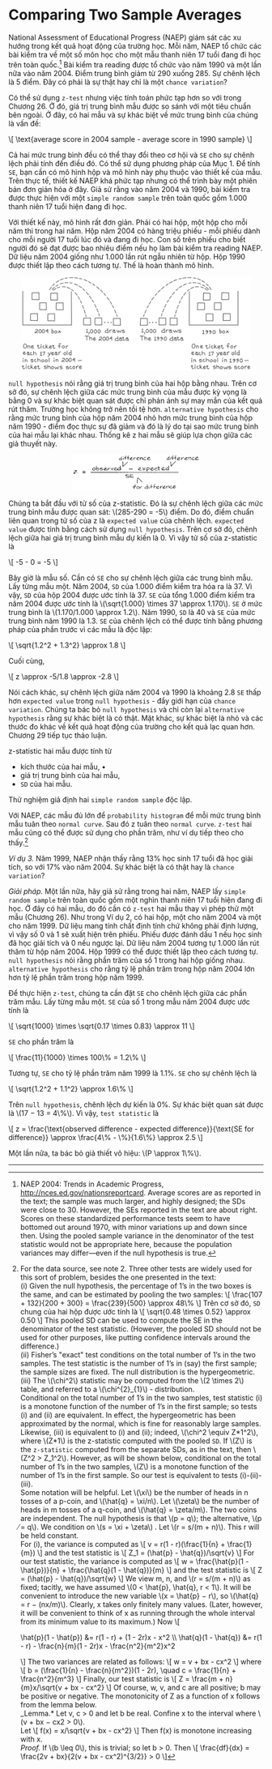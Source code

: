 # Comparing Two Sample Averages

National Assessment of Educational Progress (NAEP) giám sát các xu hướng trong kết quả hoạt động của trường học. Mỗi năm, NAEP tổ chức các bài kiểm tra về một số môn học cho một mẫu thanh niên 17 tuổi đang đi học trên toàn quốc.[^2] Bài kiểm tra reading được tổ chức vào năm 1990 và một lần nữa vào năm 2004. Điểm trung bình giảm từ 290 xuống 285. Sự chênh lệch là 5 điểm. Đây có phải là sự thật hay chỉ là một `chance variation`?

Có thể sử dụng `z-test` nhưng việc tính toán phức tạp hơn so với trong Chương 26. Ở đó, giá trị trung bình mẫu được so sánh với một tiêu chuẩn bên ngoài. Ở đây, có hai mẫu và sự khác biệt về mức trung bình của chúng là vấn đề:

\\[
\text{average score in 2004 sample - average score in 1990 sample}
\\]

Cả hai mức trung bình đều có thể thay đổi theo cơ hội và `SE` cho sự chênh lệch phải tính đến điều đó. Có thể sử dụng phương pháp của Mục 1.
Để tính `SE`, bạn cần có mô hình hộp và mô hình này phụ thuộc vào thiết kế của mẫu. Trên thực tế, thiết kế NAEP khá phức tạp nhưng có thể trình bày một phiên bản đơn giản hóa ở đây. Giả sử rằng vào năm 2004 và 1990, bài kiểm tra được thực hiện với một `simple random sample` trên toàn quốc gồm 1.000 thanh niên 17 tuổi hiện đang đi học.

Với thiết kế này, mô hình rất đơn giản. Phải có hai hộp, một hộp cho mỗi năm thi trong hai năm. Hộp năm 2004 có hàng triệu phiếu - mỗi phiếu dành cho mỗi người 17 tuổi lúc đó và đang đi học. Con số trên phiếu cho biết người đó sẽ đạt được bao nhiêu điểm nếu họ làm bài kiểm tra reading NAEP. Dữ liệu năm 2004 giống như 1.000 lần rút ngẫu nhiên từ hộp. Hộp 1990 được thiết lập theo cách tương tự. Thế là hoàn thành mô hình.

<center><img src="img5.png" width="90%" height="auto"></center>

`null hypothesis` nói rằng giá trị trung bình của hai hộp bằng nhau. Trên cơ sở đó, sự chênh lệch giữa các mức trung bình của mẫu được kỳ vọng là bằng 0 và sự khác biệt quan sát được chỉ phản ánh sự may mắn của kết quả rút thăm. Trường học không trở nên tồi tệ hơn. `alternative hypothesis` cho rằng mức trung bình của hộp năm 2004 nhỏ hơn mức trung bình của hộp năm 1990 - điểm đọc thực sự đã giảm và đó là lý do tại sao mức trung bình của hai mẫu lại khác nhau. Thống kê z hai mẫu sẽ giúp lựa chọn giữa các giả thuyết này.

<center><img src="img6.png" width="50%" height="auto"></center>

Chúng ta bắt đầu với tử số của z-statistic. Đó là sự chênh lệch giữa các mức trung bình mẫu được quan sát: \\(285-290 = -5\\) điểm. Do đó, điểm chuẩn liên quan trong tử số của z là `expected value` của chênh lệch. `expected value` được tính bằng cách sử dụng `null hypothesis`. Trên cơ sở đó, chênh lệch giữa hai giá trị trung bình mẫu dự kiến là 0. Vì vậy tử số của z-statistic là

\\[
-5 - 0 = -5
\\]

Bây giờ là mẫu số. Cần có `SE` cho sự chênh lệch giữa các trung bình mẫu. Lấy từng mẫu một. Năm 2004, `SD` của 1.000 điểm kiểm tra hóa ra là 37. Vì vậy, `SD` của hộp 2004 được ước tính là 37. `SE` của tổng 1.000 điểm kiểm tra năm 2004 được ước tính là \\(\sqrt{1.000} \times 37 \approx 1.170\\). `SE` ở mức trung bình là \\(1.170/1.000 \approx 1.2\\). Năm 1990, `SD` là 40 và `SE` của mức trung bình năm 1990 là 1.3. `SE` của chênh lệch có thể được tính bằng phương pháp của phần trước vì các mẫu là độc lập:

\\[
\sqrt{1.2^2 + 1.3^2} \approx 1.8
\\]

Cuối cùng,

\\[
z \approx -5/1.8 \approx -2.8
\\]

Nói cách khác, sự chênh lệch giữa năm 2004 và 1990 là khoảng 2.8 `SE` thấp hơn `expected value` trong `null hypothesis` - đẩy giới hạn của `chance variation`. Chúng ta bác bỏ `null hypothesis` và chỉ còn lại `alternative hypothesis` rằng sự khác biệt là có thật. Mặt khác, sự khác biệt là nhỏ và các thước đo khác về kết quả hoạt động của trường cho kết quả lạc quan hơn. Chương 29 tiếp tục thảo luận.

z-statistic hai mẫu được tính từ

- kích thước của hai mẫu, •
- giá trị trung bình của hai mẫu,
- `SD` của hai mẫu.

Thử nghiệm giả định hai `simple random sample` độc lập.

Với NAEP, các mẫu đủ lớn để `probability histogram` để mỗi mức trung bình mẫu tuân theo `normal curve`. Sau đó z tuân theo `normal curve`. `z-test` hai mẫu cũng có thể được sử dụng cho phần trăm, như ví dụ tiếp theo cho thấy.[^3]

_Ví dụ 3._ Năm 1999, NAEP nhận thấy rằng 13% học sinh 17 tuổi đã học giải tích, so với 17% vào năm 2004. Sự khác biệt là có thật hay là `chance variation`?

_Giải pháp._ Một lần nữa, hãy giả sử rằng trong hai năm, NAEP lấy `simple random sample` trên toàn quốc gồm một nghìn thanh niên 17 tuổi hiện đang đi học. Ở đây có hai mẫu, do đó cần có `z-test` hai mẫu thay vì phép thử một mẫu (Chương 26). Như trong Ví dụ 2, có hai hộp, một cho năm 2004 và một cho năm 1999. Dữ liệu mang tính chất định tính chứ không phải định lượng, vì vậy số 0 và 1 sẽ xuất hiện trên phiếu. Phiếu được đánh dấu 1 nếu học sinh đã học giải tích và 0 nếu ngược lại. Dữ liệu năm 2004 tương tự 1.000 lần rút thăm từ hộp năm 2004. Hộp 1999 có thể được thiết lập theo cách tương tự. `null hypothesis` nói rằng phần trăm của số 1 trong hai hộp giống nhau. `alternative hypothesis` cho rằng tỷ lệ phần trăm trong hộp năm 2004 lớn hơn tỷ lệ phần trăm trong hộp năm 1999.

Để thực hiện `z-test`, chúng ta cần đặt `SE` cho chênh lệch giữa các phần trăm mẫu. Lấy từng mẫu một. `SE` của số 1 trong mẫu năm 2004 được ước tính là

\\[
\sqrt{1000} \times \sqrt{0.17 \times 0.83} \approx 11
\\]

`SE` cho phần trăm là

\\[
\frac{11}{1000} \times 100\\% = 1.2\\%
\\]

Tương tự, `SE` cho tỷ lệ phần trăm năm 1999 là 1.1%. `SE` cho sự chênh lệch là

\\[
\sqrt{1.2^2 + 1.1^2} \approx 1.6\\%
\\]

Trên `null hypothesis`, chênh lệch dự kiến là 0%. Sự khác biệt quan sát được là \\(17 − 13 = 4\\%\\). Vì vậy, `test statistic` là

\\[
z = \frac{\text{observed difference - expected difference}}{\text{SE for difference}} \approx \frac{4\\% - \\%}{1.6\\%} \approx 2.5
\\]

Một lần nữa, ta bác bỏ giả thiết vô hiệu: \\(P \approx 1\\%\\).

---

[^2]: NAEP 2004: Trends in Academic Progress, http://nces.ed.gov/nationsreportcard. Average scores are as reported in the text; the sample was much larger, and highly designed; the SDs were close to 30. However, the SEs reported in the text are about right. Scores on these standardized performance tests seem to have bottomed out around 1970, with minor variations up and down since then. Using the pooled sample variance in the denominator of the test statistic would not be appropriate here, because the population variances may differ—even if the null hypothesis is true.

[^3]:For the data source, see note 2. Three other tests are widely used for this sort of problem, besides the one presented in the text:\
    (i) Given the null hypothesis, the percentage of 1’s in the two boxes is the same, and can be estimated by pooling the two samples:
    \\[
    \frac{107 + 132}{200 + 300} = \frac{239}{500} \approx 48\\%
    \\]
    Trên cơ sở đó, `SD` chung của hai hộp được ước tính là
    \\[
    \sqrt{0.48 \times 0.52} \approx 0.50
    \\]
    This pooled SD can be used to compute the SE in the denominator of the test statistic. (However, the pooled SD should not be used for other purposes, like putting confidence intervals around the difference.)\
    (ii) Fisher’s "exact" test conditions on the total number of 1’s in the two samples. The test statistic is the number of 1’s in (say) the first sample; the sample sizes are fixed. The null distribution is the hypergeometric.\
    (iii) The \\(\chi^2\\) statistic may be computed from the \\(2 \times 2\\) table, and referred to a \\(\chi^{2}\_{1}\\) - distribution.\
    Conditional on the total number of 1’s in the two samples, test statistic (i) is a monotone function of the number of 1’s in the first sample; so tests (i) and (ii) are equivalent. In effect, the hypergeometric has been approximated by the normal, which is fine for reasonably large samples. Likewise, (iii) is equivalent to (i) and (ii); indeed, \\(\chi^2 \equiv Z\*1^2\\), where \\(Z*1\\) is the z-statistic computed with the pooled `SD`. If \\(Z\\) is the `z-statistic` computed from the separate SDs, as in the text, then \\(Z^2 > Z_1^2\\). However, as will be shown below, conditional on the total number of 1’s in the two samples, \\(Z\\) is a monotone function of the number of 1’s in the first sample. So our test is equivalent to tests (i)-(ii)-(iii).\
    Some notation will be helpful. Let \\(\xi\\) be the number of heads in n tosses of a p-coin, and \\(\hat{q} = \xi/n\\). Let \\(\zeta\\) be the number of heads in m tosses of a q-coin, and \\(\hat{q} = \zeta/m\\). The two coins are independent. The null hypothesis is that \\(p = q\\); the alternative, \\(p ̸= q\\). We condition on \\(s = \xi + \zeta\\) . Let \\(r = s/(m + n)\\). This r will be held constant.\
    For (i), the variance is computed as
    \\[
    v = r(1 - r)(\frac{1}{n} + \frac{1}{m})
    \\]
    and the test statistic is
    \\[
    Z_1 = (\hat{p} - \hat{q})/\sqrt{v}
    \\]
    For our test statistic, the variance is computed as
    \\[
    w = \frac{\hat{p}(1 - \hat{p})}{n} + \frac{\hat{q}(1 - \hat{q})}{m}
    \\]
    and the test statistic is
    \\[
    Z = (\hat{p} - \hat{q})/\sqrt{w}
    \\]
    We view m, n, and \\(r = s/(m + n)\\) as fixed; tacitly, we have assumed \\(0 < \hat{p}, \hat{q}, r < 1\\). It will be convenient to introduce the new variable \\(x = \hat{p} − r\\), so \\(\hat{q} = r − (nx/m)\\). Clearly, x takes only finitely many values. (Later, however, it will be convenient to think of x as running through the whole interval from its minimum value to its maximum.) Now
    \\[
    <!-- \begin{align*} -->
    \hat{p}(1 - \hat{p}) &= r(1 - r) + (1 - 2r)x - x^2 \\\\
    \hat{q}(1 - \hat{q}) &= r(1 - r) - \frac{n}{m}(1 - 2r)x - \frac{n^2}{m^2}x^2
    <!-- \end{align*} -->
    \\]
    The two variances are related as follows:
    \\[
    w = v + bx - cx^2
    \\]
    where
    \\[
    b = (\frac{1}{n} - \frac{n}{m^2})(1 - 2r), \quad c = \frac{1}{n} + \frac{n^2}{m^3}
    \\]
    Finally, our test statistic is
    \\[
    Z = \frac{m + n}{m}x/\sqrt{v + bx - cx^2}
    \\]
    Of course, w, v, and c are all positive; b may be positive or negative. The monotonicity of Z as a function of x follows from the lemma below.\
    \_Lemma.* Let v, c > 0 and let b be real. Confine x to the interval where \\(v + bx − cx2 > 0\\).\
    Let
    \\[
    f(x) = x/\sqrt{v + bx - cx^2}
    \\]
    Then f(x) is monotone increasing with x.\
    _Proof._ If \\(b \leq 0\\), this is trivial; so let b > 0. Then
    \\[
    \frac{df}{dx} = \frac{2v + bx}{2(v + bx - cx^2)^{3/2}} > 0
    \\]
